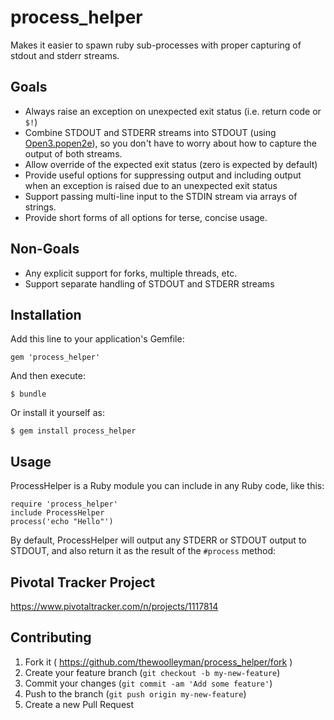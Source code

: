 # process_helper

Makes it easier to spawn ruby sub-processes with proper capturing of stdout and stderr streams.

## Goals

* Always raise an exception on unexpected exit status (i.e. return code or `$!`)
* Combine STDOUT and STDERR streams into STDOUT (using [Open3.popen2e](http://ruby-doc.org/stdlib-2.1.5/libdoc/open3/rdoc/Open3.html#method-c-popen2e)),
  so you don't have to worry about how to capture the output of both streams.
* Allow override of the expected exit status (zero is expected by default)
* Provide useful options for suppressing output and including output when an exception
  is raised due to an unexpected exit status
* Support passing multi-line input to the STDIN stream via arrays of strings.
* Provide short forms of all options for terse, concise usage.

## Non-Goals

* Any explicit support for forks, multiple threads, etc.
* Support separate handling of STDOUT and STDERR streams

## Installation

Add this line to your application's Gemfile:

    gem 'process_helper'

And then execute:

    $ bundle

Or install it yourself as:

    $ gem install process_helper

## Usage

ProcessHelper is a Ruby module you can include in any Ruby code, like this:

```
require 'process_helper'
include ProcessHelper
process('echo "Hello"')
```

By default, ProcessHelper will output any STDERR or STDOUT output to STDOUT, and also
return it as the result of the `#process` method:

## Pivotal Tracker Project

https://www.pivotaltracker.com/n/projects/1117814

## Contributing

1. Fork it ( https://github.com/thewoolleyman/process_helper/fork )
2. Create your feature branch (`git checkout -b my-new-feature`)
3. Commit your changes (`git commit -am 'Add some feature'`)
4. Push to the branch (`git push origin my-new-feature`)
5. Create a new Pull Request
